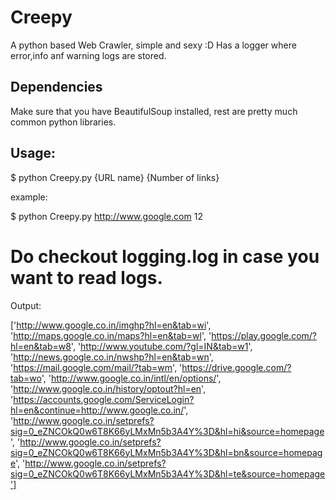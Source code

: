 Creepy
======

A python based Web Crawler, simple and sexy :D
Has a logger where error,info anf warning logs are stored.

Dependencies
------------

Make sure that you have BeautifulSoup installed, rest are pretty much common python libraries.


Usage:
-----

$ python Creepy.py {URL name} {Number of links}

example:

$ python Creepy.py http://www.google.com 12
# Do checkout logging.log in case you want to read logs.


Output:

['http://www.google.co.in/imghp?hl=en&tab=wi', 'http://maps.google.co.in/maps?hl=en&tab=wl', 'https://play.google.com/?hl=en&tab=w8', 'http://www.youtube.com/?gl=IN&tab=w1', 'http://news.google.co.in/nwshp?hl=en&tab=wn', 'https://mail.google.com/mail/?tab=wm', 'https://drive.google.com/?tab=wo', 'http://www.google.co.in/intl/en/options/', 'http://www.google.co.in/history/optout?hl=en', 'https://accounts.google.com/ServiceLogin?hl=en&continue=http://www.google.co.in/', 'http://www.google.co.in/setprefs?sig=0_eZNCOkQ0w6T8K66yLMxMn5b3A4Y%3D&hl=hi&source=homepage', 'http://www.google.co.in/setprefs?sig=0_eZNCOkQ0w6T8K66yLMxMn5b3A4Y%3D&hl=bn&source=homepage', 'http://www.google.co.in/setprefs?sig=0_eZNCOkQ0w6T8K66yLMxMn5b3A4Y%3D&hl=te&source=homepage']
